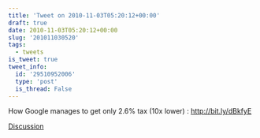 ```yaml
---
title: 'Tweet on 2010-11-03T05:20:12+00:00'
draft: true
date: 2010-11-03T05:20:12+00:00
slug: '201011030520'
tags:
  - tweets
is_tweet: true
tweet_info:
  id: '29510952006'
  type: 'post'
  is_thread: False
---
```




How Google manages to get only 2.6% tax (10x lower) : http://bit.ly/dBkfyE

[Discussion](https://x.com/sytelus/status/29510952006)
